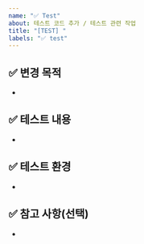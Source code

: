 ```yaml
---
name: "✅ Test"
about: 테스트 코드 추가 / 테스트 관련 작업
title: "[TEST] "
labels: "✅ test"
---
```


## ✅ 변경 목적

<!-- 어떤 기능 또는 모듈에 대한 테스트를 추가/수정하는지 설명 -->

-

## ✅ 테스트 내용

<!-- 추가/수정한 테스트 목록 -->

-

## ✅ 테스트 환경

<!-- 필요한 설정이나 데이터 -->

-

## ✅ 참고 사항(선택)

<!-- 참고할 만한 자료나 사항(ex. 기한 등)이 있다면 첨부해 주세요 -->

-
